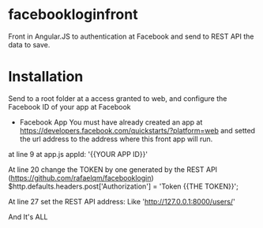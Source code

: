 # facebookloginfront
Front in Angular.JS to authentication at Facebook and send to REST API the data to save.

# Installation

Send to a root folder at a access granted to web, and configure the Facebook ID of your app at Facebook

* Facebook App
You must have already created an app at https://developers.facebook.com/quickstarts/?platform=web and setted the url address to the address where this front app will run.

at line 9 at app.js
    appId: '{{YOUR APP ID}}'

At line 20 change the TOKEN by one generated by the REST API (https://github.com/rafaelqm/facebooklogin)
    $http.defaults.headers.post['Authorization'] = 'Token {{THE TOKEN}}';
    
At line 27 set the REST API address: Like 'http://127.0.0.1:8000/users/'

And It's ALL
